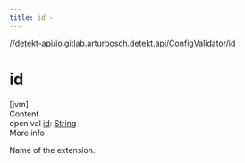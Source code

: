 ```yaml
---
title: id -
---
```

//[detekt-api](../../index.md)/[io.gitlab.arturbosch.detekt.api](../index.md)/[ConfigValidator](index.md)/[id](id.md)



# id  
[jvm]  
Content  
open val [id](id.md): [String](https://kotlinlang.org/api/latest/jvm/stdlib/kotlin/-string/index.html)  
More info  


Name of the extension.

  



